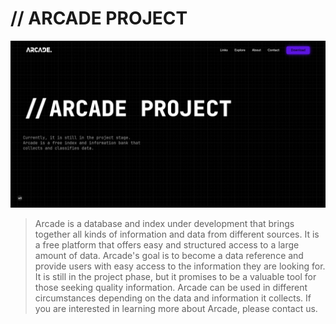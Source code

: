 # // ARCADE PROJECT

<img src="assets/img/versions/v3/Screenshot_20230618_130057.png">

> Arcade is a database and index under development that brings together all kinds of information and data from different sources. It is a free platform that offers easy and structured access to a large amount of data. Arcade's goal is to become a data reference and provide users with easy access to the information they are looking for. It is still in the project phase, but it promises to be a valuable tool for those seeking quality information. Arcade can be used in different circumstances depending on the data and information it collects. If you are interested in learning more about Arcade, please contact us.
